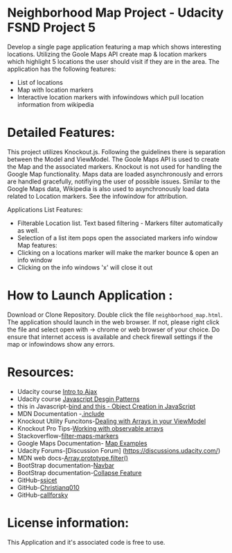 # Neighborhood Map Project - Udacity FSND Project 5
Develop a single page application featuring a map which shows interesting locations. Utilizing the Goole Maps API create map & location
markers which highlight 5 locations the user should visit if they are in the area. The application has the following features:

* List of locations 
* Map with location markers
* Interactive location markers with infowindows which pull location information from wikipedia

# Detailed Features:
This project utilizes Knockout.js. Following the guidelines there is separation between the Model and ViewModel. The Goole Maps
API is used to create the Map and the associated markers. Knockout is not used for handling the Google Map functionality. Maps data
are loaded asynchronously and errors are handled gracefully, notifiying the user of possible issues. Similar to the Google Maps data,
Wikipedia is also used to asynchronously load data related to Location markers. See the infowindow for attribution.

Applications List Features:
* Filterable Location list. Text based filtering - Markers filter automatically as well.
* Selection of a list item pops open the associated markers info window
Map features:
* Clicking on a locations marker will make the marker bounce & open an info window 
* Clicking on the info windows 'x' will close it out

# How to Launch Application :
Download or Clone Repository. Double click the file ```neighborhood_map.html```. The application should launch in the web browser. 
If not, please right click the file and select open with -> chrome or web browser of your choice. Do ensure that internet access is 
available and check firewall settings if the map or infowindows show any errors.

# Resources:
* Udacity course [Intro to Ajax](https://www.udacity.com/course/ud110)
* Udacity course [Javascript Desgin Patterns](https://www.udacity.com/course/javascript-design-patterns--ud989)
* this in Javascript-[bind and this - Object Creation in JavaScript](https://www.youtube.com/watch?v=GhbhD1HR5vk)
* MDN Documentation -[.include](https://developer.mozilla.org/en-US/docs/Web/JavaScript/Reference/Global_Objects/String/includes)
* Knockout Utility Funcitons-[Dealing with Arrays in your ViewModel](http://www.knockmeout.net/2011/04/utility-functions-in-knockoutjs.html)
* Knockout Pro Tips-[Working with observable arrays](https://www.strathweb.com/2012/07/knockout-js-pro-tips-working-with-observable-arrays/)
* Stackoverflow-[filter-maps-markers](https://stackoverflow.com/questions/22323073/how-to-filter-google-maps-markers-in-one-array-with-select)
* Google Maps Documentation- [Map Examples](https://developers.google.com/maps/documentation/javascript/examples/)
* Udacity Forums-[Discussion Forum] (https://discussions.udacity.com/)
* MDN web docs-[Array.prototype.filter()](https://developer.mozilla.org/en-US/docs/Web/JavaScript/Reference/Global_Objects/Array/filter)
* BootStrap documentation-[Navbar](https://getbootstrap.com/docs/3.3/components/#navbar)
* BootStrap documentation-[Collapse Feature](https://getbootstrap.com/docs/4.0/components/collapse/)
* GitHub-[ssicet](https://github.com/ssicet?tab=repositories)
* GitHub-[Christianq010](https://github.com/Christianq010)
* GitHub-[callforsky](https://github.com/callforsky)



# License information:
This Application and it's associated code is free to use. 
